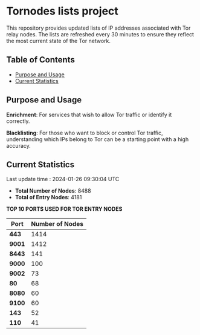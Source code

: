 # Tornodes lists project

This repository provides updated lists of IP addresses associated with Tor relay nodes. The lists are refreshed every 30 minutes to ensure they reflect the most current state of the Tor network.

## Table of Contents

- [Purpose and Usage](#purpose-and-usage)
- [Current Statistics](#current-statistics)


## Purpose and Usage

**Enrichment**: For services that wish to allow Tor traffic or identify it correctly.

**Blacklisting**: For those who want to block or control Tor traffic, understanding which IPs belong to Tor can be a starting point with a high accuracy.

## Current Statistics

Last update time : 2024-01-26 09:30:04 UTC

- **Total Number of Nodes**: 8488
- **Total of Entry Nodes**: 4181

**TOP 10 PORTS USED FOR TOR ENTRY NODES**

| **Port** | **Number of Nodes** |
|------|-----------------|
| **443**   | 1414  |
| **9001**   | 1412  |
| **8443**   | 141  |
| **9000**   | 100  |
| **9002**   | 73  |
| **80**   | 68  |
| **8080**   | 60  |
| **9100**   | 60  |
| **143**   | 52  |
| **110**   | 41  |

